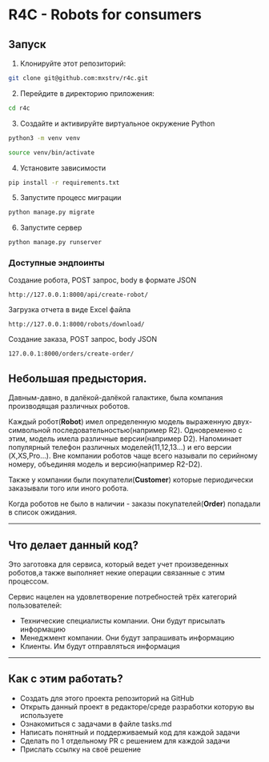 # R4C - Robots for consumers

## Запуск

1. Клонируйте этот репозиторий:

```sh
git clone git@github.com:mxstrv/r4c.git
```

2. Перейдите в директорию приложения:

```sh
cd r4c
```

3. Создайте и активируйте виртуальное окружение Python

```sh
python3 -m venv venv
```

```sh
source venv/bin/activate
```

4. Установите зависимости

```sh
pip install -r requirements.txt
```
5. Запустите процесс миграции

```sh
python manage.py migrate
```
6. Запустите сервер

```sh
python manage.py runserver
```

### Доступные эндпоинты
Создание робота, POST запрос, body в формате JSON
```
http://127.0.0.1:8000/api/create-robot/
```
Загрузка отчета в виде Excel файла
```
http://127.0.0.1:8000/robots/download/
```
Создание заказа, POST запрос, body JSON
```
127.0.0.1:8000/orders/create-order/
```
## Небольшая предыстория.
Давным-давно, в далёкой-далёкой галактике, была компания производящая различных 
роботов. 

Каждый робот(**Robot**) имел определенную модель выраженную двух-символьной 
последовательностью(например R2). Одновременно с этим, модель имела различные 
версии(например D2). Напоминает популярный телефон различных моделей(11,12,13...) и его версии
(X,XS,Pro...). Вне компании роботов чаще всего называли по серийному номеру, объединяя модель и версию(например R2-D2).

Также у компании были покупатели(**Customer**) которые периодически заказывали того или иного робота. 

Когда роботов не было в наличии - заказы покупателей(**Order**) попадали в список ожидания.

---
## Что делает данный код?
Это заготовка для сервиса, который ведет учет произведенных роботов,а также 
выполняет некие операции связанные с этим процессом.

Сервис нацелен на удовлетворение потребностей трёх категорий пользователей:
- Технические специалисты компании. Они будут присылать информацию
- Менеджмент компании. Они будут запрашивать информацию
- Клиенты. Им будут отправляться информация
___

## Как с этим работать?
- Создать для этого проекта репозиторий на GitHub
- Открыть данный проект в редакторе/среде разработки которую вы используете
- Ознакомиться с задачами в файле tasks.md
- Написать понятный и поддерживаемый код для каждой задачи 
- Сделать по 1 отдельному PR с решением для каждой задачи
- Прислать ссылку на своё решение
